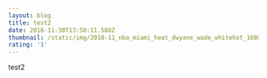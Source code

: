 ```yaml
---
layout: blog
title: test2
date: 2018-11-30T13:50:11.588Z
thumbnail: /static/img/2010-11_nba_miami_heat_dwyane_wade_whitehot_1680x1050.jpg
rating: '1'
---
```

test2
